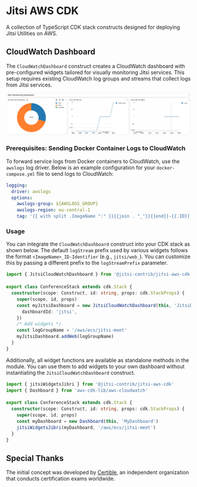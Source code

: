 # Jitsi AWS CDK

A collection of TypeScript CDK stack constructs designed for deploying Jitsi Utilities on AWS.

## CloudWatch Dashboard

The `CloudWatchDashboard` construct creates a CloudWatch dashboard with pre-configured widgets tailored for visually monitoring Jitsi services. This setup requires existing CloudWatch log groups and streams that collect logs from Jitsi services.

![Jibri Example Dashboard](/examples/images/dashboard-jibri.png)

### Prerequisites: Sending Docker Container Logs to CloudWatch

To forward service logs from Docker containers to CloudWatch, use the `awslogs` log driver. Below is an example configuration for your `docker-compose.yml` file to send logs to CloudWatch:

```yaml
logging:
  driver: awslogs
  options:
    awslogs-group: ${AWSLOGS_GROUP}
    awslogs-region: eu-central-1
    tag: '{{ with split .ImageName ":" }}{{join . "_"}}{{end}}-{{.ID}}'
```

### Usage

You can integrate the `CloudWatchDashboard` construct into your CDK stack as shown below. The default `logStream` prefix used by various widgets follows the format `<ImageName>_ID-Identifier` (e.g., `jitsi/web_`). You can customize this by passing a different prefix to the `logStreamPrefix` parameter.

```typescript
import { JitsiCloudWatchDashboard } from '@jitsi-contrib/jitsi-aws-cdk'

export class ConferenceStack extends cdk.Stack {
  constructor(scope: Construct, id: string, props: cdk.StackProps) {
    super(scope, id, props)
    const myJitsiDashboard = new JitsiCloudWatchDashboard(this, 'JitsiDashboard', {
      dashboardId: 'jitsi',
    })
    /* Add widgets */
    const logGroupName = '/aws/ecs/jitsi-meet'
    myJitsiDashboard.addWeb(logGroupName)
  }
}
```

Additionally, all widget functions are available as standalone methods in the module. You can use them to add widgets to your own dashboard without instantiating the `JitsiCloudWatchDashboard` construct.

```typescript
import { jitsiWidgetsJibri } from '@jitsi-contrib/jitsi-aws-cdk'
import { Dashboard } from 'aws-cdk-lib/aws-cloudwatch'

export class ConferenceStack extends cdk.Stack {
  constructor(scope: Construct, id: string, props: cdk.StackProps) {
    super(scope, id, props)
    const myDashboard = new Dashboard(this, 'MyDashboard')
    jitsiWidgetsJibri(myDashboard, '/aws/ecs/jitsi-meet')
  }
}
```

## Special Thanks

The initial concept was developed by [Certible](https://www.certible.com/), an independent organization that conducts certification exams worldwide.
